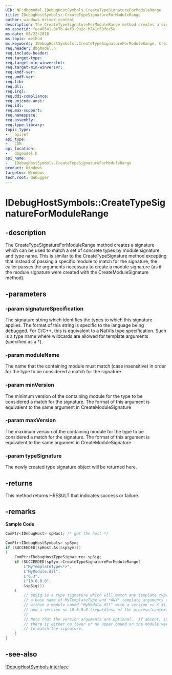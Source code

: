 ```yaml
---
UID: NF:dbgmodel.IDebugHostSymbols.CreateTypeSignatureForModuleRange
title: IDebugHostSymbols::CreateTypeSignatureForModuleRange
author: windows-driver-content
description: The CreateTypeSignatureForModuleRange method creates a signature which can be used to match a set of concrete types by module signature and type name. 
ms.assetid: fee485a1-0e7b-4af3-9a2c-b241c59fec5e
ms.date: 08/22/2018
ms.topic: method
ms.keywords: IDebugHostSymbols::CreateTypeSignatureForModuleRange, CreateTypeSignatureForModuleRange, IDebugHostSymbols.CreateTypeSignatureForModuleRange, IDebugHostSymbols::CreateTypeSignatureForModuleRange, IDebugHostSymbols.CreateTypeSignatureForModuleRange
req.header: dbgmodel.h
req.include-header:
req.target-type:
req.target-min-winverclnt:
req.target-min-winversvr:
req.kmdf-ver:
req.umdf-ver:
req.lib:
req.dll:
req.irql: 
req.ddi-compliance:
req.unicode-ansi:
req.idl:
req.max-support:
req.namespace:
req.assembly:
req.type-library: 
topic_type: 
-	apiref
api_type: 
-	COM
api_location: 
-	dbgmodel.h
api_name: 
-	IDebugHostSymbols.CreateTypeSignatureForModuleRange
product: Windows
targetos: Windows
tech.root: debugger
---
```


# IDebugHostSymbols::CreateTypeSignatureForModuleRange


## -description

The CreateTypeSignatureForModuleRange method creates a signature which can be used to match a set of concrete types by module signature and type name. This is similar to the CreateTypeSignature method excepting that instead of passing a specific module to match for the signature, the caller passes the arguments necessary to create a module signature (as if the module signature were created with the CreateModuleSignature method). 

## -parameters

### -param signatureSpecification
The signature string which identifies the types to which this signature applies. The format of this string is specific to the language being debugged. For C/C++, this is equivalent to a NatVis type specification. Such is a type name where wildcards are allowed for template arguments (specified as a *).

### -param moduleName
The name that the containing module must match (case insensitive) in order for the type to be considered a match for the signature.

### -param minVersion
The minimum version of the containing module for the type to be considered a match for the signature. The format of this argument is equivalent to the same argument in CreateModuleSignature

### -param maxVersion
The maximum version of the containing module for the type to be considered a match for the signature. The format of this argument is equivalent to the same argument in CreateModuleSignature

### -param typeSignature
The newly created type signature object will be returned here.

## -returns
This method returns HRESULT that indicates success or failure.

## -remarks

**Sample Code**

```cpp
ComPtr<IDebugHost> spHost; /* get the host */

ComPtr<IDebugHostSymbols> spSym;
if (SUCCEEDED(spHost.As(&spSym)))
{
    ComPtr<IDebugHostTypeSignature> spSig;
    if (SUCCEEDED(spSym->CreateTypeSignatureForModuleRange(
        L"MyTemplateType<*>", 
        L"MyModule.dll", 
        L"6.3", 
        L"10.0.0.0", 
        &spSig)))
    {
        // spSig is a type signature which will match any template type with 
        // a base name of MyTemplateType and *ANY* template arguments that is 
        // within a module named "MyModule.dll" with a version >= 6.3(.0.0) 
        // and a version <= 10.0.0.0 (regardless of the process/context of the module)
        //
        // Note that the version arguments are optional.  If absent, it indicates 
        // there is either no lower or no upper bound on the module version 
        // to match the signature.
    }
}
```

## -see-also
[IDebugHostSymbols interface](nn-dbgmodel-idebughostsymbols.md)
